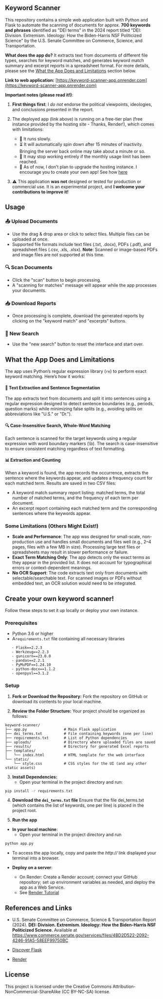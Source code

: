 ## Keyword Scanner

This repository contains a simple web application built with Python and Flask to automate the scanning of documents for approx. **700 keywords and phrases** identified as "DEI terms" in the 2024 report titled "DEI: Division. Extremism. Ideology: How the Biden-Harris NSF Politicized Science" by the U.S. Senate Committee on Commerce, Science, and Transportation.

**What does the app do?** It extracts text from documents of different file types, searches for keyword matches, and generates keyword match summary and excerpt reports in a spreadsheet format. For more details, please see the [What the App Does and Limitations](https://github.com/deelobo/keyword_scanner_app#what-the-app-does-and-limitations) section below.

**Link to web application:**
[https://keyword-scanner-app.onrender.com](https://keyword-scanner-app.onrender.com)


**Important notes (please read it!)**:

1. **First things first**: I *do not* endorse the political viewpoints, ideologies, and conclusions presented in the report.

2. The deployed app (link above) is running on a free-tier plan (free instance provided by the hosting site - Thanks, Render!), which comes with limitations:
   - 🐢 It runs slowly.
   - ⏳ It will automatically spin down after 15 minutes of inactivity. Bringing the server back online may take about a minute or so.
   - 🚫 It may stop working entirely if the monthly usage limit has been reached.
   - 🔧 As of now, I don't plan to upgrade the hosting instance. I encourage you to create your own app! See how [here](https://github.com/deelobo/keyword_scanner_app/tree/main#create-your-own-keyword-scanner)

3. ⚠️ This application **was not** designed or tested for production or commercial use. It is an experimental project, and **I welcome your contributions to improve it!**

## Usage

### 📤 Upload Documents
- Use the drag & drop area or click to select files. Multiple files can be uploaded at once. 
- Supported file formats include text files (.txt, .docx), PDFs (.pdf), and spreadsheet files (.csv, .xls, .xlsx).
  **Note**: Scanned or image-based PDFs and image files are not supported at this time.

### 🔍 Scan Documents
- Click the "scan" button to begin processing. 
- A "scanning for matches" message will appear while the app processes your documents.

### 📥 Download Reports
- Once processing is complete, download the generated reports by clicking on the "keyword match" and "excerpts" buttons. 

### 🔄 New Search
- Use the "new search" button to reset the interface and start over.


## What the App Does and Limitations

The app uses Python’s regular expression library (`re`) to perform exact keyword matching. Here’s how it works:

#### 📝 Text Extraction and Sentence Segmentation
The app extracts text from documents and split it into sentences using a regular expression designed to detect sentence boundaries (e.g., periods, question marks) while minimizing false splits (e.g., avoiding splits on abbreviations like "U.S." or "Dr.").

#### 🔍 Case-Insensitive Search, Whole-Word Matching
Each sentence is scanned for the target keywords using a regular expression with word boundary markers (\b). The search is case-insensitive to ensure consistent matching regardless of text formatting.

#### 📊 Extraction and Counting
When a keyword is found, the app records the occurrence, extracts the sentence where the keywords appear, and updates a frequency count for each matched term. Results are saved in two CSV files:
- A keyword match summary report listing: matched terms, the total number of matched terms, and the frequency of each term per document.
- An excerpt report containing each matched term and the corresponding sentences where the keywords appear.


### Some Limitations (Others Might Exist!)

- **Scale and Performance**: The app was designed for small-scale, non-production use and handles small documents and files well (e.g., 2–4 pages, files with a few MB in size). Processing large text files or spreadsheets may result in slower performance or failure.
- **Exact Term Matching Only**: The app detects only the exact terms as they appear in the provided list. It does not account for typographical errors or context-dependent meanings.
- **No OCR Support**: The code extracts text only from documents with selectable/searchable text. For scanned images or PDFs without embedded text, an OCR solution would need to be integrated.


## Create your own keyword scanner!
Follow these steps to set it up locally or deploy your own instance.

### Prerequisites

- Python 3.6 or higher
- A`requirements.txt` file  containing all necessary libraries
  
```
   - Flask==2.2.3
   - Werkzeug==2.2.3
   - gunicorn==23.0.0
   - pandas==2.2.1
   - PyMuPDF==1.24.10
   - python-docx==1.1.2
   - openpyxl==3.1.2
```

### Setup

1. **Fork or Download the Repository:**
   Fork the repository on GitHub or download its contents to your local machine.

2. **Review the Folder Structure:**
   Your project should be organized as follows:

```
keyword-scanner/
├── app.py                 # Main Flask application
├── dei_terms.txt          # File containing keywords (one per line)
├── requirements.txt       # List of Python dependencies
├── uploads/               # Directory where uploaded files are saved
├── results/               # Directory for generated Excel reports
├── templates/
│   └── index.html         # HTML template for the web interface
└── static/
    └── style.css          # CSS styles for the UI (and any other static assets)
```

3. **Install Dependencies:**
   - Open your terminal in the project directory and run:

```bash
pip install -r requirements.txt
```

4. **Download the  `dei_terms.txt` file**
   Ensure that the file dei_terms.txt (which contains the list of keywords, one per line) is placed in the project root.

5. **Run the app**

- **In your local machine**:
   - Open your terminal in the project directory and run

```bash
python app.py
```

  - To access the app locally, copy and paste the *http://* link displayed your terminal into a browser.

- **Deploy on a server**:
  - On Render: Create a Render account; connect your GitHub repository; set up environment variables as needed, and deploy the app as a Web Service.
  - See [Render Tutorial](https://render.com/docs/your-first-deploy)

## References and Links

- U.S. Senate Committee on Commerce, Science & Transportation Report (2024). **DEI: Division. Extremism. Ideology: How the Biden-Harris NSF Politicized Science**. Available at https://www.commerce.senate.gov/services/files/4BD2D522-2092-4246-91A5-58EEF99750BC
  
- [Discover Flask](https://discoverflask.com)
- [Render](https://render.com)


## License
This project is licensed under the Creative Commons Attribution-NonCommercial-ShareAlike (CC BY-NC-SA) license.